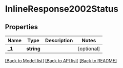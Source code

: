 # InlineResponse2002Status

## Properties
Name | Type | Description | Notes
------------ | ------------- | ------------- | -------------
**_1** | **string** |  | [optional] 

[[Back to Model list]](../../README.md#documentation-for-models) [[Back to API list]](../../README.md#documentation-for-api-endpoints) [[Back to README]](../../README.md)

